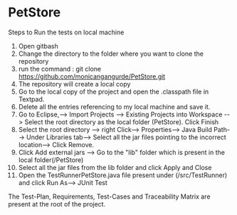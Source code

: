 # PetStore

Steps to Run the tests on local machine
1) Open gitbash
2) Change the directory to the folder where you want to clone the repository
3) run the command :
git clone https://github.com/monicangangurde/PetStore.git
4) The repository will create a local copy
5) Go to the local copy of the project and open the .classpath file in Textpad.
6) Delete all the entries referencing to my local machine and save it.
5) Go to Eclipse,--> Import Projects --> Existing Projects into Workspace --> Select the root directory as the local folder (PetStore). Click Finish
6) Select the root directory --> right Click--> Properties--> Java Build Path--> Under Libraries tab--> Select all the jar files pointing to the incorrect location--> Click Remove.
7) Click Add external jars --> Go to the "lib" folder which is present in the local folder(/PetStore)
7) Select all the jar files from the lib folder and click Apply and Close
8) Open the TestRunnerPetStore.java file present under (/src/TestRunner) and click Run As--> JUnit Test


The Test-Plan, Requirements, Test-Cases and Traceability Matrix are present at the root of the project.
